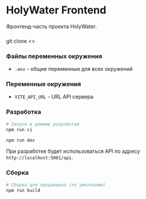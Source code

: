 # HolyWater Frontend

Фронтенд-часть проекта HolyWater.

###

git clone <>

### Файлы переменных окружения

- `.env` - общие переменные для всех окружений

### Переменные окружения

- `VITE_API_URL` - URL API сервера

### Разработка

```bash
# Запуск в режиме разработки
npm run ci

npm run dev
```

При разработке будет использоваться API по адресу `http://localhost:5001/api`.

### Сборка

```bash
# Сборка для продакшена (по умолчанию)
npm run build
```

